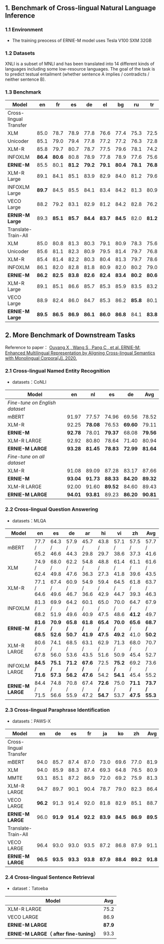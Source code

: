## 1. Benchmark of Cross-lingual Natural Language Inference 

### 1.1 Environment

* The training preocess of ERNIE-M model uses Tesla V100 SXM 32GB

### 1.2 Datasets

XNLI is a subset of MNLI and has been translated into 14 different kinds of languages including some low-resource languages. The goal of the task is to predict testual entailment (whether sentence A implies / contradicts / neither sentence B).

### 1.3 Benchmark

| Model                  | en       | fr       | es       | de       | el       | bg       | ru       | tr       | ar       | vi       | th       | zh       | hi       | sw       | ur       | Avg      |
| ---------------------- | -------- | -------- | -------- | -------- | -------- | -------- | -------- | -------- | -------- | -------- | -------- | -------- | -------- | -------- | -------- | -------- |
| Cross-lingual Transfer |          |          |          |          |          |          |          |          |          |          |          |          |          |          |          |          |
| XLM                    | 85.0     | 78.7     | 78.9     | 77.8     | 76.6     | 77.4     | 75.3     | 72.5     | 73.1     | 76.1     | 73.2     | 76.5     | 69.6     | 68.4     | 67.3     | 75.1     |
| Unicoder               | 85.1     | 79.0     | 79.4     | 77.8     | 77.2     | 77.2     | 76.3     | 72.8     | 73.5     | 76.4     | 73.6     | 76.2     | 69.4     | 69.7     | 66.7     | 75.4     |
| XLM-R                  | 85.8     | 79.7     | 80.7     | 78.7     | 77.5     | 79.6     | 78.1     | 74.2     | 73.8     | 76.5     | 74.6     | 76.7     | 72.4     | 66.5     | 68.3     | 76.2     |
| INFOXLM                | **86.4** | **80.6** | 80.8     | 78.9     | 77.8     | 78.9     | 77.6     | 75.6     | 74.0     | 77.0     | 73.7     | 76.7     | 72.0     | 66.4     | 67.1     | 76.2     |
| **ERNIE-M**            | 85.5     | 80.1     | **81.2** | **79.2** | **79.1** | **80.4** | **78.1** | **76.8** | **76.3** | **78.3** | **75.8** | **77.4** | **72.9** | **69.5** | **68.8** | **77.3** |
| XLM-R Large            | 89.1     | 84.1     | 85.1     | 83.9     | 82.9     | 84.0     | 81.2     | 79.6     | 79.8     | 80.8     | 78.1     | 80.2     | 76.9     | 73.9     | 73.8     | 80.9     |
| INFOXLM Large          | **89.7** | 84.5     | 85.5     | 84.1     | 83.4     | 84.2     | 81.3     | 80.9     | 80.4     | 80.8     | 78.9     | 80.9     | 77.9     | 74.8     | 73.7     | 81.4     |
| VECO Large             | 88.2     | 79.2     | 83.1     | 82.9     | 81.2     | 84.2     | 82.8     | 76.2     | 80.3     | 74.3     | 77.0     | 78.4     | 71.3     | **80.4** | **79.1** | 79.9     |
| **ERNIR-M Large**      | 89.3     | **85.1** | **85.7** | **84.4** | **83.7** | **84.5** | 82.0     | **81.2** | **81.2** | **81.9** | **79.2** | **81.0** | **78.6** | 76.2     | 75.4     | **82.0** |
| Translate-Train-All    |          |          |          |          |          |          |          |          |          |          |          |          |          |          |          |          |
| XLM                    | 85.0     | 80.8     | 81.3     | 80.3     | 79.1     | 80.9     | 78.3     | 75.6     | 77.6     | 78.5     | 76.0     | 79.5     | 72.9     | 72.8     | 68.5     | 77.8     |
| Unicoder               | 85.6     | 81.1     | 82.3     | 80.9     | 79.5     | 81.4     | 79.7     | 76.8     | 78.2     | 77.9     | 77.1     | 80.5     | 73.4     | 73.8     | 69.6     | 78.5     |
| XLM-R                  | 85.4     | 81.4     | 82.2     | 80.3     | 80.4     | 81.3     | 79.7     | 78.6     | 77.3     | 79.7     | 77.9     | 80.2     | 76.1     | 73.1     | 73.0     | 79.1     |
| INFOXLM                | 86.1     | 82.0     | 82.8     | 81.8     | 80.9     | 82.0     | 80.2     | 79.0     | 78.8     | 80.5     | 78.3     | 80.5     | 77.4     | 73.0     | 71.6     | 79.7     |
| **ERNIE-M**            | **86.2** | **82.5** | **83.8** | **82.6** | **82.4** | **83.4** | **80.2** | **80.6** | **80.5** | **81.1** | **79.2** | **80.5** | **77.7** | **75.0** | **73.3** | **80.6** |
| XLM-R Large            | 89.1     | 85.1     | 86.6     | 85.7     | 85.3     | 85.9     | 83.5     | 83.2     | 83.1     | 83.7     | 81.5     | **83.7** | **81.6** | 78.0     | 78.1     | 83.6     |
| VECO Large             | 88.9     | 82.4     | 86.0     | 84.7     | 85.3     | 86.2     | **85.8** | 80.1     | 83.0     | 77.2     | 80.9     | 82.8     | 75.3     | **83.1** | **83.0** | 83.0     |
| **ERNIE-M Large**      | **89.5** | **86.5** | **86.9** | **86.1** | **86.0** | **86.8** | 84.1     | **83.8** | **84.1** | **84.5** | **82.1** | 83.5     | 81.1     | 79.4     | 77.9     | **84.2** |



## 2. More Benchmark of Downstream Tasks


Reference to paper： [Ouyang X ,  Wang S ,  Pang C , et al. ERNIE-M: Enhanced Multilingual Representation by Aligning Cross-lingual Semantics with Monolingual Corpora[J].  2020.](https://arxiv.org/abs/2012.15674)

### 2.1 Cross-lingual Named Entity Recognition

* datasets：CoNLI

| Model                          | en        | nl        | es        | de        | Avg       |
| ------------------------------ | --------- | --------- | --------- | --------- | --------- |
| *Fine-tune on English dataset* |           |           |           |           |           |
| mBERT                          | 91.97     | 77.57     | 74.96     | 69.56     | 78.52     |
| XLM-R                          | 92.25     | **78.08** | 76.53     | **69.60** | 79.11     |
| **ERNIE-M**                    | **92.78** | 78.01     | **79.37** | 68.08     | **79.56** |
| XLM-R LARGE                    | 92.92     | 80.80     | 78.64     | 71.40     | 80.94     |
| **ERNIE-M LARGE**              | **93.28** | **81.45** | **78.83** | **72.99** | **81.64** |
| *Fine-tune on all dataset*     |           |           |           |           |           |
| XLM-R                          | 91.08     | 89.09     | 87.28     | 83.17     | 87.66     |
| **ERNIE-M**                    | **93.04** | **91.73** | **88.33** | **84.20** | **89.32** |
| XLM-R LARGE                    | 92.00     | 91.60     | **89.52** | 84.60     | 89.43     |
| **ERNIE-M LARGE**              | **94.01** | **93.81** | 89.23     | **86.20** | **90.81** |

### 2.2 Cross-lingual Question Answering

* datasets：MLQA

| Model             | en              | es              | de              | ar              | hi              | vi              | zh              | Avg             |
| ----------------- | --------------- | --------------- | --------------- | --------------- | --------------- | --------------- | --------------- | --------------- |
| mBERT             | 77.7 / 65.2     | 64.3 / 46.6     | 57.9 / 44.3     | 45.7 / 29.8     | 43.8 / 29.7     | 57.1 / 38.6     | 57.5 / 37.3     | 57.7 / 41.6     |
| XLM               | 74.9 / 62.4     | 68.0 / 49.8     | 62.2 / 47.6     | 54.8 / 36.3     | 48.8 / 27.3     | 61.4 / 41.8     | 61.1 / 39.6     | 61.6 / 43.5     |
| XLM-R             | 77.1 / 64.6     | 67.4 / 49.6     | 60.9 / 46.7     | 54.9 / 36.6     | 59.4 / 42.9     | 64.5 / 44.7     | 61.8 / 39.3     | 63.7 / 46.3     |
| INFOXLM           | 81.3 / 68.2     | 69.9 / 51.9     | 64.2 / 49.6     | 60.1 / 40.9     | 65.0 / 47.5     | 70.0 / 48.6     | 64.7 / **41.2** | 67.9 / 49.7     |
| **ERNIE-M**       | **81.6 / 68.5** | **70.9 / 52.6** | **65.8 / 50.7** | **61.8 / 41.9** | **65.4 / 47.5** | **70.0 / 49.2** | **65.6** / 41.0 | **68.7 / 50.2** |
| XLM-R LARGE       | 80.6 / 67.8     | 74.1 / 56.0     | 68.5 / 53.6     | 63.1 / 43.5     | 62.9 / 51.6     | 71.3 / 50.9     | 68.0 / 45.4     | 70.7 / 52.7     |
| INFOXLM LARGE     | **84.5 / 71.6** | **75.1 / 57.3** | **71.2 / 56.2** | **67.6 / 47.6** | 72.5 / 54.2     | **75.2 / 54.1** | 69.2 / 45.4     | 73.6 / 55.2     |
| **ERNIE-M LARGE** | 84.4 / 71.5     | 74.8 / 56.6     | 70.8 / 55.9     | 67.4 / 47.2     | **72.6 / 54.7** | 75.0 / 53.7     | **71.1 / 47.5** | **73.7 / 55.3** |

### 2.3 Cross-lingual Paraphrase Identification

* datasets：PAWS-X

| Model                  | en       | de       | es       | fr       | ja       | ko       | zh       | Avg      |
| ---------------------- | -------- | -------- | -------- | -------- | -------- | -------- | -------- | -------- |
| Cross-lingual Transfer |          |          |          |          |          |          |          |          |
| mBERT                  | 94.0     | 85.7     | 87.4     | 87.0     | 73.0     | 69.6     | 77.0     | 81.9     |
| XLM                    | 94.0     | 85.9     | 88.3     | 87.4     | 69.3     | 64.8     | 76.5     | 80.9     |
| MMTE                   | 93.1     | 85.1     | 87.2     | 86.9     | 72.0     | 69.2     | 75.9     | 81.3     |
| XLM-R LARGE            | 94.7     | 89.7     | 90.1     | 90.4     | 78.7     | 79.0     | 82.3     | 86.4     |
| VECO LARGE             | **96.2** | 91.3     | 91.4     | 92.0     | 81.8     | 82.9     | 85.1     | 88.7     |
| **ERNIE-M LARGE**      | 96.0     | **91.9** | **91.4** | **92.2** | **83.9** | **84.5** | **86.9** | **89.5** |
| Translate-Train-All    |          |          |          |          |          |          |          |          |
| VECO LARGE             | 96.4     | 93.0     | 93.0     | 93.5     | 87.2     | 86.8     | 87.9     | 91.1     |
| **ERNIE-M LARGE**      | **96.5** | **93.5** | **93.3** | **93.8** | **87.9** | **88.4** | **89.2** | **91.8** |


### 2.4 Cross-lingual Sentence Retrieval

* dataset：Tatoeba

| Model                                   | Avg      |
| --------------------------------------- | -------- |
| XLM-R LARGE                             | 75.2     |
| VECO LARGE                              | 86.9     |
| **ERNIE-M LARGE**                       | **87.9** |
| **ERNIE-M LARGE（ after fine-tuning）** | 93.3     |
